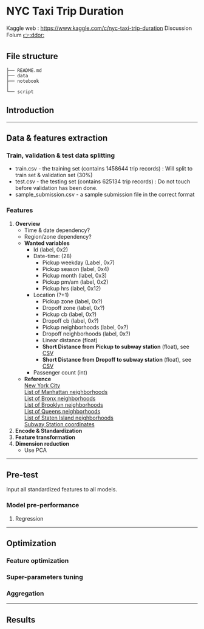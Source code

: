 # NYC Taxi Trip Duration
Kaggle web : https://www.kaggle.com/c/nyc-taxi-trip-duration
Discussion Folum [:point_right::ddor:](https://hackmd.io/AzBsE4EYBMCZYLQFYDGAWUCMA5gPAKYDMAhgirAQOzwBm4toSJQA?view)

## File structure

```
├── README.md
├── data
├── notebook
│  
└── script
```

## Introduction
---
## Data & features extraction
### Train, validation & test data splitting
* train.csv - the training set (contains 1458644 trip records) : Will split to train set & validation set (30%)
* test.csv - the testing set (contains 625134 trip records) : Do not touch before validation has been done.
* sample_submission.csv - a sample submission file in the correct format
### Features
1. **Overview**
   * Time & date dependency?
   * Region/zone dependency?    
   * **Wanted variables**
     * Id (label, 0x2)
     * Date-time: (28)
       * Pickup weekday  (Label, 0x7)
       * Pickup season   (label, 0x4)
       * Pickup month    (label, 0x3)
       * Pickup pm/am    (label, 0x2)  
       * Pickup hrs      (label, 0x12)
     * Location (?+1)
       * Pickup  zone    (label, 0x?)
       * Dropoff zone    (label, 0x?)
       * Pickup cb       (label, 0x?)
       * Dropoff cb      (label, 0x?)
       * Pickup neighborhoods (label, 0x?)
       * Dropoff neighborhoods (label, 0x?)
       * Linear distance (float)
       * **Short Distance from Pickup to subway station** (float), see [CSV](../documents/NYC_Subway_Stations.csv)  
       * **Short Distance from Dropoff to subway station** (float), see [CSV](../documents/NYC_Subway_Stations.csv)
     * Passenger count   (int)
    * **Reference** <br />[New York City](https://en.wikipedia.org/wiki/Neighborhoods_in_New_York_City)<br />[List of Manhattan neighborhoods](https://en.wikipedia.org/wiki/List_of_Manhattan_neighborhoods)<br /> [List of Bronx neighborhoods](https://en.wikipedia.org/wiki/List_of_Bronx_neighborhoods)<br />[List of Brooklyn neighborhoods](https://en.wikipedia.org/wiki/List_of_Brooklyn_neighborhoods)<br />[List of Queens neighborhoods](https://en.wikipedia.org/wiki/List_of_Queens_neighborhoods)<br />[List of Staten Island neighborhoods](https://en.wikipedia.org/wiki/List_of_Staten_Island_neighborhoods)<br />[Subway Station coordinates](http://www.poi-factory.com/node/17432)
2. **Encode & Standardization**
3. **Feature transformation**
4. **Dimension reduction**
   * Use PCA
---
## Pre-test
Input all standardized features to all models.
### Model pre-performance
1. Regression
---
## Optimization
### Feature optimization
### Super-parameters tuning  
### Aggregation
---
## Results  
